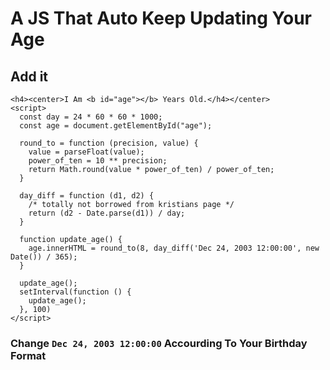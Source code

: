 # A JS That Auto Keep Updating Your Age
## Add it
```
<h4><center>I Am <b id="age"></b> Years Old.</h4></center>
<script>
  const day = 24 * 60 * 60 * 1000;
  const age = document.getElementById("age");

  round_to = function (precision, value) {
    value = parseFloat(value);
    power_of_ten = 10 ** precision;
    return Math.round(value * power_of_ten) / power_of_ten;
  }

  day_diff = function (d1, d2) {
    /* totally not borrowed from kristians page */
    return (d2 - Date.parse(d1)) / day;
  }

  function update_age() {
    age.innerHTML = round_to(8, day_diff('Dec 24, 2003 12:00:00', new Date()) / 365);
  }

  update_age();
  setInterval(function () {
    update_age();
  }, 100)
</script>
```
### Change `Dec 24, 2003 12:00:00` Accourding To Your Birthday Format
